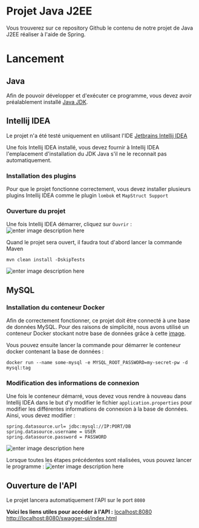 ﻿# Projet Java J2EE

Vous trouverez sur ce repository Github le contenu de notre projet de Java J2EE réaliser à l'aide de Spring.

# Lancement

## Java 

Afin de pouvoir développer et d'exécuter ce programme, vous devez avoir préalablement installé [Java JDK](https://www.oracle.com/java/technologies/downloads/).
## Intellij IDEA

Le projet n'a été testé uniquement en utilisant l'IDE [Jetbrains Intellij IDEA](https://www.jetbrains.com/idea/)

Une fois Intellij IDEA installé, vous devez fournir à Intellij IDEA l'emplacement d'installation du JDK Java s'il ne le reconnait pas automatiquement. 


### Installation des plugins

Pour que le projet fonctionne correctement, vous devez installer plusieurs plugins Intellij IDEA comme le plugin `lombok` et `MapStruct Support`


### Ouverture du projet
Une fois Intellij IDEA démarrer, cliquez sur `Ouvrir` :
![enter image description here](https://zupimages.net/up/22/47/6e2z.png)

Quand le projet sera ouvert, il faudra tout d'abord lancer la commande Maven

    mvn clean install -DskipTests

![enter image description here](https://zupimages.net/up/22/47/7kvv.png)


## MySQL

### Installation du conteneur Docker

Afin de correctement fonctionner, ce projet doit être connecté à une base de données MySQL. Pour des raisons de simplicité, nous avons utilisé un conteneur Docker stockant notre base de données grâce à cette [image](https://hub.docker.com/_/mysql).

Vous pouvez ensuite lancer la commande pour démarrer le conteneur docker contenant la base de données :

    docker run --name some-mysql -e MYSQL_ROOT_PASSWORD=my-secret-pw -d mysql:tag

### Modification des informations de connexion
Une fois le conteneur démarré,  vous devez vous rendre à nouveau dans Intellij IDEA dans le but d'y modifier le fichier `application.properties` pour modifier les différentes informations de connexion à la base de données. Ainsi, vous devez modifier :

    spring.datasource.url= jdbc:mysql://IP:PORT/DB  
    spring.datasource.username = USER  
    spring.datasource.password = PASSWORD

![enter image description here](https://zupimages.net/up/22/47/p6u2.png)

Lorsque toutes les étapes précédentes sont réalisées, vous pouvez lancer le programme :
![enter image description here](https://zupimages.net/up/22/47/bhig.png)


## Ouverture de l'API

Le projet lancera automatiquement l'API sur le port `8080`

**Voici les liens utiles pour accéder à l'API :**
[localhost:8080](http://localhost:8080)
[http://localhost:8080/swagger-ui/index.html](http://localhost:8080/swagger-ui/index.html#/)
